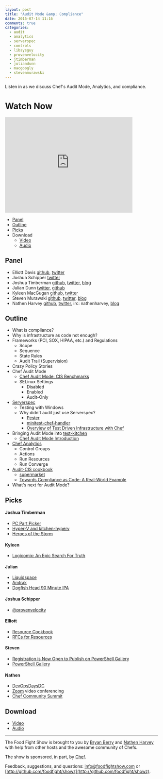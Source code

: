 ```yaml
---
layout: post
title: "Audit Mode &amp; Compliance"
date: 2015-07-14 11:16
comments: true
categories:
  - audit
  - analytics
  - serverspec
  - controls
  - libsysguy
  - provenvelocity
  - jtimberman
  - juliandunn
  - macgoogly
  - stevenmurawski
---
```


Listen in as we discuss Chef's Audit Mode, Analytics, and compliance.  

# Watch Now

<iframe width="420" height="315" src="http://www.youtube.com/embed/zcguEmLJ5y8" frameborder="0" allowfullscreen></iframe>

* [Panel](http://foodfightshow.org/2015/07/audit-mode-and-compliance.html#panel)
* [Outline](http://foodfightshow.org/2015/07/audit-mode-and-compliance.html#outline)
* [Picks](http://foodfightshow.org/2015/07/audit-mode-and-compliance.html#picks)
* Download
  * [Video](http://youtu.be/zcguEmLJ5y8)
  * [Audio](http://traffic.libsyn.com/foodfight/FoodFightShow94-Compliance_and_Audit.mp3)

<!-- more -->

Panel<a name="panel"></a>
-----

* Elliott Davis [github](https://github.com/elliott-davis), [twitter](https://twitter.com/libsysguy)
* Joshua Schipper [twitter](https://twitter.com/provenvelocity)
* Joshua Timberman [github](http://github.com/jtimberman), [twitter](https://twitter.com/jtimberman), [blog](http://jtimberman.housepub.org/)
* Julian Dunn [twitter](https://twitter.com/julian_dunn), [github](https://github.com/juliandunn)
* Kyleen MacGugan [github](https://github.com/kmacgugan), [twitter](https://twitter.com/MacGoogly)
* Steven Murawski [github](https://github.com/smurawski), [twitter](https://twitter.com/stevenmurawski), [blog](http://stevenmurawski.com/)
* Nathen Harvey [github](http://github.com/nathenharvey), [twitter](http://twitter.com/nathenharvey), irc: nathenharvey, [blog](http://nathenharvey.com)

Outline<a name="outline"></a>
-------

* What is compliance?
* Why is infrastructure as code not enough?
* Frameworks (PCI, SOX, HIPAA, etc.) and Regulations
  * Scope
  * Sequence
  * State Rules
  * Audit Trail (Supervision)
* Crazy Policy Stories
* Chef Audit Mode
  * [Chef Audit Mode: CIS Benchmarks](https://www.chef.io/blog/2015/04/09/chef-audit-mode-cis-benchmarks/)
  * SELinux Settings
    * Disabled
    * Enabled
    * Audit-Only
* [Serverspec](http://serverspec.org/)
  * Testing with Windows
  * Why didn't audit just use Serverspec?
    * [Pester](https://github.com/pester/Pester)
    * [minitest-chef-handler](https://rubygems.org/gems/minitest-chef-handler/versions/1.0.3)
    * [Overview of Test Driven Infrastructure with Chef](https://www.chef.io/blog/2015/04/21/overview-of-test-driven-infrastructure-with-chef/)
* Bringing Audit Mode into [test-kitchen](https://github.com/test-kitchen/test-kitchen)
  * [Chef Audit Mode Introduction](https://www.chef.io/blog/2015/05/06/chef-audit-mode-introduction/)
* [Chef Analytics](https://docs.chef.io/analytics.html)
  * Control Groups
  * Actions
  * Run Resources
  * Run Converge
* [Audit-CIS cookbook](https://github.com/chef-cookbooks/audit-cis)
  * [supermarket](https://supermarket.chef.io/cookbooks/audit-cis)
  * [Towards Compliance as Code: A Real-World Example](https://www.chef.io/blog/2015/05/11/towards-compliance-as-code-a-real-world-example/)
* What's next for Audit Mode?

Picks<a name="picks"></a>
-----

#### Joshua Timberman

* [PC Part Picker](http://pcpartpicker.com/)
* [Hyper-V and kitchen-hyperv](https://github.com/test-kitchen/kitchen-hyperv)
* [Heroes of the Storm](http://us.battle.net/heroes/en/)

#### Kyleen

* [Logicomix: An Epic Search For Truth](http://www.goodreads.com/book/show/6493321-logicomix)

#### Julian

* [Liquidspace](https://liquidspace.com/)
* [Amtrak](http://www.amtrak.com/)
* [Dogfish Head 90 Minute IPA](http://www.dogfish.com/brews-spirits/the-brews/year-round-brews/90-minute-ipa.htm)

#### Joshua Schipper

* [@provenvelocity](https://twitter.com/provenvelocity)

#### Elliott

* [Resource Cookbook](https://github.com/chef-cookbooks/resource)
* [RFCs for Resources](https://github.com/chef/chef-rfc/issues?utf8=%E2%9C%93&q=label%3A%22Resource+2.0%22+)

#### Steven

* [Registration is Now Open to Publish on PowerShell Gallery](http://blogs.msdn.com/b/powershell/archive/2015/07/07/powershell-gallery-registration-is-now-unrestricted.aspx)
* [PowerShell Gallery](https://www.powershellgallery.com/)

#### Nathen

* [DevOpsDaysDC](http://devopsdaysdc.org)
* [Zoom](http://zoom.us/) video conferencing
* [Chef Community Summit](http://summit.chef.io)

Download
--------
* [Video](http://youtu.be/zcguEmLJ5y8)
* [Audio](http://traffic.libsyn.com/foodfight/FoodFightShow94-Compliance_and_Audit.mp3)

<hr />

The Food Fight Show is brought to you by [Bryan Berry](https://twitter.com/bryanwb) and [Nathen Harvey](https://twitter.com/nathenharvey) with help from other hosts and the awesome community of Chefs.

The show is sponsored, in part, by [Chef](http://www.getchef.com).

Feedback, suggestions, and questions:  [info@foodfightshow.com](mailto:info@foodfightshow.com) or  [http://github.com/foodfight/showz](http://github.com/foodfight/showz).
